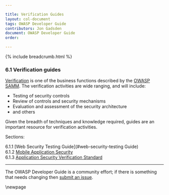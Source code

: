 ```yaml
---

title: Verification Guides
layout: col-document
tags: OWASP Developer Guide
contributors: Jon Gadsden
document: OWASP Developer Guide
order:

---
```


{% include breadcrumb.html %}

### 6.1 Verification guides

[Verification][sammv] is one of the business functions described by the [OWASP SAMM][samm].
The verification activities are wide ranging, and will include:

* Testing of security controls
* Review of controls and security mechanisms
* Evaluation and assessment of the security architecture
* and others

Given the breadth of techniques and knowledge required, guides are an important resource for verification activities.

Sections:

6.1.1 [Web Security Testing Guide](#web-security-testing Guide)  
6.1.2 [Mobile Application Security](#mobile-application-security)  
6.1.3 [Application Security Verification Standard](#application-security-verification-standard)  

----

The OWASP Developer Guide is a community effort; if there is something that needs changing then [submit an issue][issue0810].

[issue0810]: https://github.com/OWASP/www-project-developer-guide/issues/new?labels=enhancement&template=request.md&title=Update:%2008-verification/01-guides/00-toc
[samm]: https://owaspsamm.org/about/
[sammv]: https://owaspsamm.org/model/verification/

\newpage
